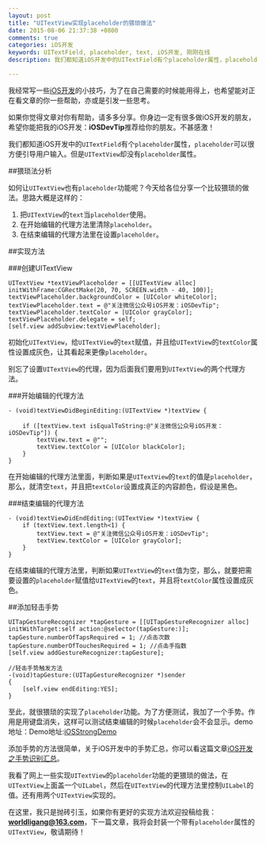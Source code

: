 ```yaml
---
layout: post
title: "UITextView实现placeholder的猥琐做法"
date: 2015-08-06 21:37:38 +0800
comments: true
categories: iOS开发
keywords: UITextField, placeholder, text, iOS开发, 刚刚在线
description: 我们都知道iOS开发中的UITextField有个placeholder属性，placeholder可以很方便引导用户输入。但是UITextView却没有placeholder属性。

---
```


我经常写一些[iOS开发](http://www.superqq.com/)的小技巧，为了在自己需要的时候能用得上，也希望能对正在看文章的你一些帮助，亦或是引发一些思考。

如果你觉得文章对你有帮助，请多多分享。你身边一定有很多做iOS开发的朋友，希望你能把我的iOS开发：**iOSDevTip**推荐给你的朋友。不甚感激！

我们都知道iOS开发中的`UITextField`有个`placeholder`属性，`placeholder`可以很方便引导用户输入。但是`UITextView`却没有`placeholder`属性。

##猥琐法分析

如何让`UITextView`也有`placeholder`功能呢？今天给各位分享一个比较猥琐的做法。思路大概是这样的：

1. 把`UITextView`的`text`当`placeholder`使用。
2. 在开始编辑的代理方法里清除`placeholder`。
3. 在结束编辑的代理方法里在设置`placeholder`。
	
	
<!--more-->

	
##实现方法

###创建UITextView	
	
	UITextView *textViewPlaceholder = [[UITextView alloc] initWithFrame:CGRectMake(20, 70, SCREEN.width - 40, 100)];
    textViewPlaceholder.backgroundColor = [UIColor whiteColor];
    textViewPlaceholder.text = @"关注微信公众号iOS开发：iOSDevTip";
    textViewPlaceholder.textColor = [UIColor grayColor];
    textViewPlaceholder.delegate = self;
    [self.view addSubview:textViewPlaceholder];
 
初始化`UITextView`，给`UITextView`的`text`赋值，并且给`UITextView`的`textColor`属性设置成灰色，让其看起来更像`placeholder`。

别忘了设置`UITextView`的代理，因为后面我们要用到`UITextView`的两个代理方法。

###开始编辑的代理方法    
    
    - (void)textViewDidBeginEditing:(UITextView *)textView {
    
	    if ([textView.text isEqualToString:@"关注微信公众号iOS开发：iOSDevTip"]) {
	        textView.text = @"";
	        textView.textColor = [UIColor blackColor];
	    }
	}

在开始编辑的代理方法里面，判断如果是`UITextView`的`text`的值是`placeholder`，那么，就清空`text`，并且把`textColor`设置成真正的内容颜色，假设是黑色。

###结束编辑的代理方法    

	
	- (void)textViewDidEndEditing:(UITextView *)textView {
	    if (textView.text.length<1) {
	        textView.text = @"关注微信公众号iOS开发：iOSDevTip";
	        textView.textColor = [UIColor grayColor];
	    }
	}
	
在结束编辑的代理方法里，判断如果`UITextView`的`text`值为空，那么，就要把需要设置的`placeholder`赋值给`UITextView`的`text`，并且将`textColor`属性设置成灰色。

##添加轻击手势
    
    UITapGestureRecognizer *tapGesture = [[UITapGestureRecognizer alloc] initWithTarget:self action:@selector(tapGesture:)];
    tapGesture.numberOfTapsRequired = 1; //点击次数
    tapGesture.numberOfTouchesRequired = 1; //点击手指数
    [self.view addGestureRecognizer:tapGesture];
    
    //轻击手势触发方法
	-(void)tapGesture:(UITapGestureRecognizer *)sender
	{
	    [self.view endEditing:YES];
	}

至此，就很猥琐的实现了`placeholder`功能。为了方便测试，我加了一个手势。作用是用键盘消失，这样可以测试结束编辑的时候`placeholder`会不会显示。demo地址：Demo地址:[iOSStrongDemo](https://github.com/worldligang/iOSStrongDemo)

添加手势的方法很简单，关于iOS开发中的手势汇总，你可以看这篇文章[iOS开发之手势识别汇总](http://www.superqq.com/blog/2015/01/14/ioskai-fa-zhi-shou-shi-shi-bie-hui-zong/)。

我看了网上一些实现`UITextView`的`placeholder`功能的更猥琐的做法，在`UITextView`上面盖一个`UILabel`，然后在`UITextView`的代理方法里控制`UILabel`的值。还有用两个`UITextView`实现的。

在这里，我只是抛砖引玉，如果你有更好的实现方法欢迎投稿给我：**worldligang@163.com**，下一篇文章，我将会封装一个带有`placeholder`属性的`UITextView`，敬请期待！

